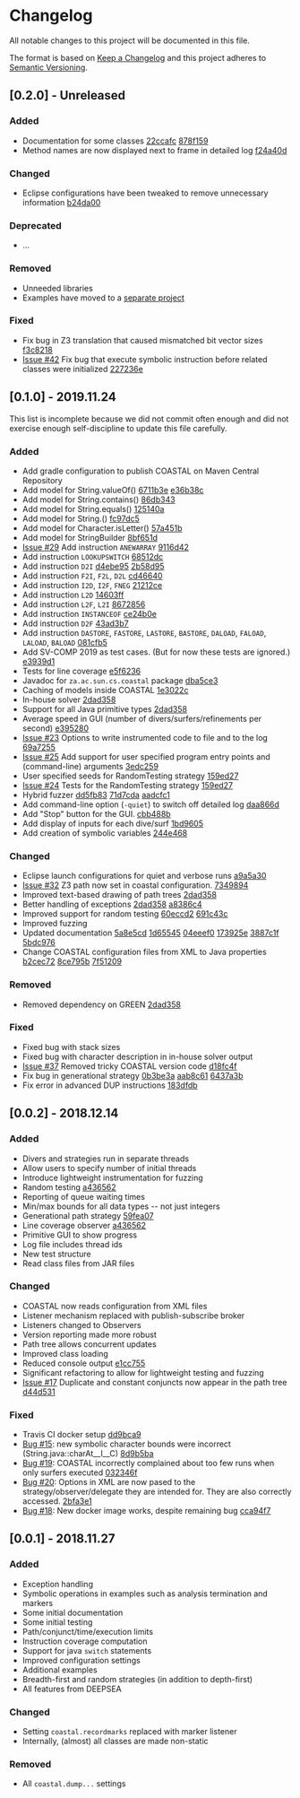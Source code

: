 # Changelog
All notable changes to this project will be documented in this file.

The format is based on [Keep a Changelog](http://keepachangelog.com/en/1.0.0/)
and this project adheres to [Semantic Versioning](http://semver.org/spec/v2.0.0.html).

## [0.2.0] - Unreleased

### Added
- Documentation for some classes
  [22ccafc](https://github.com/DeepseaPlatform/coastal/commit/22ccafc762f2a679b6cec5410383f779f536d815)
  [878f159](https://github.com/DeepseaPlatform/coastal/commit/878f159064ac52508a6e199b2aec53f7bd1c1e24)
- Method names are now displayed next to frame in detailed log
  [f24a40d](https://github.com/DeepseaPlatform/coastal/commit/f24a40def8a1fe9c267777955ae6bcf8e59dea12)

### Changed
- Eclipse configurations have been tweaked to remove unnecessary information
  [b24da00](https://github.com/DeepseaPlatform/coastal/commit/b24da004b892a31a8b931e130e125d402e385e77)

### Deprecated
- ...

### Removed
- Unneeded libraries
- Examples have moved to a [separate project](https://github.com/DeepseaPlatform/coastal-examples)

### Fixed
- Fix bug in Z3 translation that caused mismatched bit vector sizes
  [f3c8218](https://github.com/DeepseaPlatform/coastal/commit/f3c8218031f32fb5f730738365f7ddd6b7f74349)
- [Issue #42](https://github.com/DeepseaPlatform/coastal/issues/42)
  Fix bug that execute symbolic instruction before related classes were initialized
  [227236e](https://github.com/DeepseaPlatform/coastal/commit/227236e3347dbaadfd3f97c71a157d322e9490b6)

## [0.1.0] - 2019.11.24

This list is incomplete because we did not commit often enough and did not exercise enough self-discipline to update this file carefully.

### Added
- Add gradle configuration to publish COASTAL on Maven Central Repository
- Add model for String.valueOf()
  [6711b3e](https://github.com/DeepseaPlatform/coastal/commit/6711b3eaae451ba743b37a2a2196286ce1305c83)
  [e36b38c](https://github.com/DeepseaPlatform/coastal/commit/e36b38cacdff5dd228d46656ec471fcb3ec73633)
- Add model for String.contains()
  [86db343](https://github.com/DeepseaPlatform/coastal/commit/86db343141bdc4558600dafc62ca9cf2732f6963)
- Add model for String.equals()
  [125140a](https://github.com/DeepseaPlatform/coastal/commit/125140a578625fb561d78fc73abd2089e9559758)
- Add model for String.<init>()
  [fc97dc5](https://github.com/DeepseaPlatform/coastal/commit/fc97dc577cf6861d12f3dff6d5e8abd2d85e6b5c)
- Add model for Character.isLetter()
  [57a451b](https://github.com/DeepseaPlatform/coastal/commit/57a451b79de786e7a4586459c4121f67bb683e81)
- Add model for StringBuilder
  [8bf651d](https://github.com/DeepseaPlatform/coastal/commit/8bf651d370f3fb62b60e26a0651e9f971438e9b8)
- [Issue #29](https://github.com/DeepseaPlatform/coastal/issues/29)
  Add instruction ``ANEWARRAY``
  [9116d42](https://github.com/DeepseaPlatform/coastal/commit/9116d42f1949edc04e8825f4427f6bd8519c35a0)
- Add instruction ``LOOKUPSWITCH``
  [68512dc](https://github.com/DeepseaPlatform/coastal/commit/68512dcc24b403ab4a096fa5939b1b78dd82e04e)
- Add instruction ``D2I``
  [d4ebe95](https://github.com/DeepseaPlatform/coastal/commit/d4ebe95be6e1526bfb868a002b9a71c7c4d003db)
  [2b58d95](https://github.com/DeepseaPlatform/coastal/commit/2b58d95edc79931462b0d6c8e5128eddea2eacba)
- Add instruction ``F2I``, ``F2L``, ``D2L``
  [cd46640](https://github.com/DeepseaPlatform/coastal/commit/cd466408230531d2bc3c268bc7954d20cebfcbc9)
- Add instruction ``I2D``, ``I2F``, ``FNEG``
  [21212ce](https://github.com/DeepseaPlatform/coastal/commit/21212cea251d5f7f2f0887aa26c5652b60fd1a2a)
- Add instruction ``L2D``
  [14603ff](https://github.com/DeepseaPlatform/coastal/commit/14603ffee306e365552ef13ad8126b3e39a2b260)
- Add instruction ``L2F``, ``L2I``
  [8672856](https://github.com/DeepseaPlatform/coastal/commit/86728562c8ffbaac9af5c6f1d1b24696edc1bf03)
- Add instruction ``INSTANCEOF``
  [ce24b0e](https://github.com/DeepseaPlatform/coastal/commit/ce24b0e7d9554b6e76a61dd6bbb319525253740b)
- Add instruction ``D2F``
  [43ad3b7](https://github.com/DeepseaPlatform/coastal/commit/43ad3b7e8cfdaae8b021f86a9596f5468700a9a2)
- Add instruction ``DASTORE``, ``FASTORE``, ``LASTORE``, ``BASTORE``, ``DALOAD``, ``FALOAD``, ``LALOAD``, ``BALOAD``
  [081cfb5](https://github.com/DeepseaPlatform/coastal/commit/081cfb51cef3342893784d92c7cf422298233d2d)
- Add SV-COMP 2019 as test cases.  (But for now these tests are ignored.)
  [e3939d1](https://github.com/DeepseaPlatform/coastal/commit/e3939d119e1f97f4d9d1458aa37734df4455b994)
- Tests for line coverage
  [e5f6236](https://github.com/DeepseaPlatform/coastal/commit/e5f623608a2f62a6e79f94029ced39e7db9e58d2)
- Javadoc for ``za.ac.sun.cs.coastal`` package
  [dba5ce3](https://github.com/DeepseaPlatform/coastal/commit/dba5ce3acfe230c4d6942cf4cc011a5231462bef)
- Caching of models inside COASTAL
  [1e3022c](https://github.com/DeepseaPlatform/coastal/commit/1e3022cda63225c873a4dc68a6f0ced9cb8f3516)
- In-house solver
  [2dad358](https://github.com/DeepseaPlatform/coastal/commit/2dad358bd8c8134c998038f67adf18aaa2e8b3fe)
- Support for all Java primitive types
  [2dad358](https://github.com/DeepseaPlatform/coastal/commit/2dad358bd8c8134c998038f67adf18aaa2e8b3fe)
- Average speed in GUI (number of divers/surfers/refinements per second)
  [e395280](https://github.com/DeepseaPlatform/coastal/commit/e395280f8e8b573f012f491e62691ec3c91807c4)
- [Issue #23](https://github.com/DeepseaPlatform/coastal/issues/23)
  Options to write instrumented code to file and to the log
  [69a7255](https://github.com/DeepseaPlatform/coastal/commit/69a72555dd664427a872a6e52234430cfe2663aa)
- [Issue #25](https://github.com/DeepseaPlatform/coastal/issues/25)
  Add support for user specified program entry points and (command-line) arguments
  [3edc259](https://github.com/DeepseaPlatform/coastal/commit/3edc259910277c4d33e0e5e5313b47c2b6aa10e4)
- User specified seeds for RandomTesting strategy
  [159ed27](https://github.com/DeepseaPlatform/coastal/commit/159ed27e44f796923929fba7bc4c8517624d82a8)
- [Issue #24](https://github.com/DeepseaPlatform/coastal/issues/24)
  Tests for the RandomTesting strategy
  [159ed27](https://github.com/DeepseaPlatform/coastal/commit/159ed27e44f796923929fba7bc4c8517624d82a8)
- Hybrid fuzzer
  [dd5fb83](https://github.com/DeepseaPlatform/coastal/commit/dd5fb83ee98981f9187f5a0d8c384f7b5942b95a)
  [71d7cda](https://github.com/DeepseaPlatform/coastal/commit/71d7cda9645646bae36415a27a3ccd4f3afcca40)
  [aadcfc1](https://github.com/DeepseaPlatform/coastal/commit/aadcfc1289055c2343273b999af3097e3b1dc177)
- Add command-line option (``-quiet``) to switch off detailed log
  [daa866d](https://github.com/DeepseaPlatform/coastal/commit/daa866df324d66cf6692c85099053ea6bd4d95be)
- Add "Stop" button for the GUI.
  [cbb488b](https://github.com/DeepseaPlatform/coastal/commit/cbb488b20327aa12e4514a78b9b0565868523ed7)
- Add display of inputs for each dive/surf
  [1bd9605](https://github.com/DeepseaPlatform/coastal/commit/1bd960517045fe9852dc1d1f27f35ee19b4dfd88)
- Add creation of symbolic variables
  [244e468](https://github.com/DeepseaPlatform/coastal/commit/244e4682df19bfd7a4c0b8d0bf93823b31934bbb)

### Changed
- Eclipse launch configurations for quiet and verbose runs
  [a9a5a30](https://github.com/DeepseaPlatform/coastal/commit/a9a5a3073bd2d1c5464678f9fdc86ba4b2eab2e4)
- [Issue #32](https://github.com/DeepseaPlatform/coastal/issues/32)
  Z3 path now set in coastal configuration.
  [7349894](https://github.com/DeepseaPlatform/coastal/commit/7349894a7be0397d30ad973e75ba96222abbbb29)
- Improved text-based drawing of path trees
  [2dad358](https://github.com/DeepseaPlatform/coastal/commit/2dad358bd8c8134c998038f67adf18aaa2e8b3fe)
- Better handling of exceptions
  [2dad358](https://github.com/DeepseaPlatform/coastal/commit/2dad358bd8c8134c998038f67adf18aaa2e8b3fe)
  [a8386c4](https://github.com/DeepseaPlatform/coastal/commit/a8386c4c7f6c327d263cd38b897b253fa24da041)
- Improved support for random testing
  [60eccd2](https://github.com/DeepseaPlatform/coastal/commit/60eccd27562304b69a991f6ecb14b65dd6e8ce84)
  [691c43c](https://github.com/DeepseaPlatform/coastal/commit/691c43c0dd02149d4664c7ec716caa6b4c7d194b)
- Improved fuzzing
- Updated documentation
  [5a8e5cd](https://github.com/DeepseaPlatform/coastal/commit/5a8e5cd7af9f2f00ce99a294dcb4067d54a9a3cc)
  [1d65545](https://github.com/DeepseaPlatform/coastal/commit/1d6554591e2c36c81ae1c7b620b299d3ddd3d1ca)
  [04eeef0](https://github.com/DeepseaPlatform/coastal/commit/04eeef0acbfb2797f8aaec3344c750eb2c266535)
  [173925e](https://github.com/DeepseaPlatform/coastal/commit/173925ebb0c79a05ced6affaa1edc5e60960f948)
  [3887c1f](https://github.com/DeepseaPlatform/coastal/commit/3887c1f943fa4e0cf089490084a8c2c8f76fe622)
  [5bdc976](https://github.com/DeepseaPlatform/coastal/commit/5bdc97693b33aa8162e00869320349bc744d921a)
- Change COASTAL configuration files from XML to Java properties
  [b2cec72](https://github.com/DeepseaPlatform/coastal/commit/b2cec7218f2cb5cbfeca21017f7eef129e5771ff)
  [8ce795b](https://github.com/DeepseaPlatform/coastal/commit/8ce795ba1896f7a4792b5144812d517f6b208c42)
  [7f51209](https://github.com/DeepseaPlatform/coastal/commit/7f51209f722408d2139130a22ad6f8470f153451)

### Removed
- Removed dependency on GREEN
  [2dad358](https://github.com/DeepseaPlatform/coastal/commit/2dad358bd8c8134c998038f67adf18aaa2e8b3fe)

### Fixed
- Fixed bug with stack sizes
- Fixed bug with character description in in-house solver output
- [Issue #37](https://github.com/DeepseaPlatform/coastal/issues/37)
  Removed tricky COASTAL version code
  [d18fc4f](https://github.com/DeepseaPlatform/coastal/commit/d18fc4fd7aafe9cc8386c4be6ade6a1a39058c75)
- Fix bug in generational strategy
  [0b3be3a](https://github.com/DeepseaPlatform/coastal/commit/0b3be3a6bcc8ec078e04b37867f4e8aea07a934a)
  [aab8c61](https://github.com/DeepseaPlatform/coastal/commit/aab8c61ca4f770961b3add7ad7eaaad199b2f5a1)
  [6437a3b](https://github.com/DeepseaPlatform/coastal/commit/6437a3ba3bacfe99767dd2695891e6afb68a81a8)
- Fix error in advanced DUP instructions
  [183dfdb](https://github.com/DeepseaPlatform/coastal/commit/183dfdb96109153b7974903eecdfe1cdf5b1abe3)

## [0.0.2] - 2018.12.14

### Added
- Divers and strategies run in separate threads
- Allow users to specify number of initial threads
- Introduce lightweight instrumentation for fuzzing
- Random testing [a436562](https://github.com/DeepseaPlatform/coastal/commit/a4365621dd3968b80819a0f316d5de88ced9724f)
- Reporting of queue waiting times
- Min/max bounds for all data types -- not just integers
- Generational path strategy [59fea07](https://github.com/DeepseaPlatform/coastal/commit/59fea07ad3d88462bf17bc60860f0d0d2a5f02b8)
- Line coverage observer [a436562](https://github.com/DeepseaPlatform/coastal/commit/a4365621dd3968b80819a0f316d5de88ced9724f)
- Primitive GUI to show progress
- Log file includes thread ids
- New test structure
- Read class files from JAR files

### Changed
- COASTAL now reads configuration from XML files
- Listener mechanism replaced with publish-subscribe broker
- Listeners changed to Observers
- Version reporting made more robust
- Path tree allows concurrent updates
- Improved class loading
- Reduced console output [e1cc755](https://github.com/DeepseaPlatform/coastal/commit/e1cc7557e6c8e4317a3a307046dae0ed615f241d)
- Significant refactoring to allow for lightweight testing and fuzzing
- [Issue #17](https://github.com/DeepseaPlatform/coastal/issues/17) Duplicate and constant conjuncts now appear in the path tree [d44d531](https://github.com/DeepseaPlatform/coastal/commit/d44d531309d9ffdb66a8af752e01f35f53e2df91)

### Fixed
- Travis CI docker setup [dd9bca9](https://github.com/DeepseaPlatform/coastal/commit/dd9bca9ced9369f31dd21c7d82d8701cb4468791)
- [Bug #15](https://github.com/DeepseaPlatform/coastal/issues/15): new symbolic character bounds were incorrect (String.java::charAt__I__C) [8d9b5ba](https://github.com/DeepseaPlatform/coastal/commit/8d9b5ba7da9d0d5b79210fbce9df8957e349ce0b)
- [Bug #19](https://github.com/DeepseaPlatform/coastal/issues/19): COASTAL incorrectly complained about too few runs when only surfers executed [032346f](https://github.com/DeepseaPlatform/coastal/commit/032346f4d9a12a54a59a660c26b95e959872ca07)
- [Bug #20](https://github.com/DeepseaPlatform/coastal/issues/20): Options in XML are now pased to the strategy/observer/delegate they are intended for.  They are also correctly accessed. [2bfa3e1](https://github.com/DeepseaPlatform/coastal/commit/2bfa3e1c1ef8ca761be6746a01f64fee3916ca84)
- [Bug #18](https://github.com/DeepseaPlatform/coastal/issues/18): New docker image works, despite remaining bug [cca94f7](https://github.com/DeepseaPlatform/coastal/commit/cca94f785a58969e7fd775f58118dc8c31506a8f)

## [0.0.1] - 2018.11.27

### Added
- Exception handling
- Symbolic operations in examples such as analysis termination and markers
- Some initial documentation
- Some initial testing
- Path/conjunct/time/execution limits
- Instruction coverage computation
- Support for java `switch` statements
- Improved configuration settings
- Additional examples
- Breadth-first and random strategies (in addition to depth-first)
- All features from DEEPSEA

### Changed
- Setting `coastal.recordmarks` replaced with marker listener
- Internally, (almost) all classes are made non-static

### Removed
- All `coastal.dump...` settings
